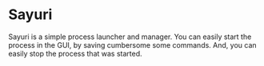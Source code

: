 Sayuri
======

Sayuri is a simple process launcher and manager. You can easily start the process in the GUI, by saving cumbersome some commands. And, you can easily stop the process that was started.
